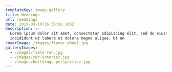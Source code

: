```yaml
---
templateKey: image-gallery
title: Weddings
url: /weddings
date: 2019-03-10T16:36:02.165Z
description: >-
  Lorem ipsum dolor sit amet, consectetur adipiscing elit, sed do eiusmod tempor
  incididunt ut labore et dolore magna aliqua. Ut en
coverImage: /images/flavor_wheel.jpg
galleryImages:
  - /images/field-run.jpg
  - /images/car-interior.jpg
  - /images/buildings-perspective.jpg
---
```


